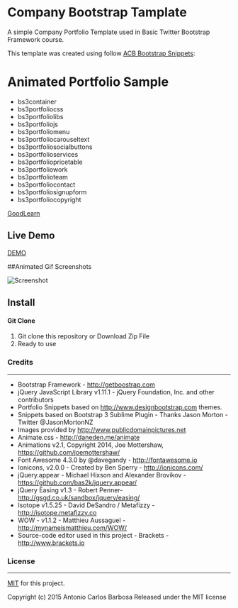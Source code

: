 # Company Bootstrap Tamplate

A simple Company Portfolio Template used in Basic Twitter Bootstrap Framework course.

This template was created using follow [ACB Bootstrap Snippets](https://github.com/acbarbosa1964/acb-bootstrap-snippets):


# Animated Portfolio Sample

- bs3container
- bs3portfoliocss
- bs3portfoliolibs
- bs3portfoliojs
- bs3portfoliomenu
- bs3portfoliocarouseltext
- bs3portfoliosocialbuttons
- bs3portfolioservices
- bs3portfoliopricetable
- bs3portfoliowork
- bs3portfolioteam
- bs3portfoliocontact
- bs3portfoliosignupform
- bs3portfoliocopyright

[GoodLearn](http://www.goodlearn.org)

## Live Demo

[DEMO](https://rawgit.com/acbarbosa1964/bootstrap-course-template/master/index.html)


##Animated Gif Screenshots


![Screenshot](https://raw.githubusercontent.com/acbarbosa1964/bootstrap-course-template/master/screenshot/sample.gif)


## Install

#### Git Clone

1. Git clone this repository or Download Zip File
2. Ready to use

### Credits
---

- Bootstrap Framework - http://getboostrap.com
- jQuery JavaScript Library v1.11.1 - jQuery Foundation, Inc. and other contributors
- Portfolio Snippets based on http://www.designbootstrap.com themes.
- Snippets based on Bootstrap 3 Sublime Plugin - Thanks Jason Morton - Twitter @JasonMortonNZ 
- Images provided by http://www.publicdomainpictures.net
- Animate.css - http://daneden.me/animate
- Animations v2.1, Copyright 2014, Joe Mottershaw, https://github.com/joemottershaw/
- Font Awesome 4.3.0 by @davegandy - http://fontawesome.io
- Ionicons, v2.0.0 - Created by Ben Sperry - http://ionicons.com/
- jQuery.appear - Michael Hixson and Alexander Brovikov - https://github.com/bas2k/jquery.appear/
- jQuery Easing v1.3 - Robert Penner- http://gsgd.co.uk/sandbox/jquery/easing/
- Isotope v1.5.25 - David DeSandro / Metafizzy - http://isotope.metafizzy.co
- WOW - v1.1.2 - Matthieu Aussaguel - http://mynameismatthieu.com/WOW/
- Source-code editor used in this project - Brackets - http://www.brackets.io


### License
---

[MIT](https://raw.githubusercontent.com/acbarbosa1964/acb-bootstrap-snippets/master/LICENSE) for this project.

Copyright (c) 2015 Antonio Carlos Barbosa
Released under the MIT license
